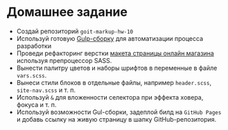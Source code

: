 # Домашнее задание

- Создай репозиторий `goit-markup-hw-10`
- Используй готовую
  [Gulp-сборку](https://github.com/luxplanjay/gulp-starter-kit) для
  автоматизации процесса разработки
- Проведи рефакторинг верстки
  [макета страницы онлайн магазина](./assets/mockup.psd) используя препроцессор
  SASS.
- Вынести палитру цветов и наборы шрифтов в переменные в файле `vars.scss`.
- Вынеси стили блоков в отдельные файлы, например `header.scss`, `site-nav.scss`
  и т. п.
- Используй `&` для вложенности селектора при эффекта ховера, фокуса и т. п.
- Используй возможности Gul-сборки, задеплой билд на `GitHub Pages` и добавь
  ссылку на живую страницу в шапку GitHub-репозитория.
